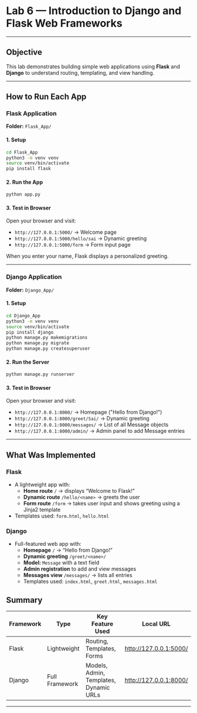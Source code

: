 # Lab 6 — Introduction to Django and Flask Web Frameworks
---

## Objective
This lab demonstrates building simple web applications using **Flask** and **Django** to understand routing, templating, and view handling.

---

## How to Run Each App

### Flask Application

**Folder:** `Flask_App/`

#### 1. Setup
```bash
cd Flask_App
python3 -m venv venv
source venv/bin/activate
pip install flask
```

#### 2. Run the App
```bash
python app.py
```

#### 3. Test in Browser
Open your browser and visit:
- `http://127.0.0.1:5000/` → Welcome page  
- `http://127.0.0.1:5000/hello/sai` → Dynamic greeting  
- `http://127.0.0.1:5000/form` → Form input page  

When you enter your name, Flask displays a personalized greeting.

---

### Django Application

**Folder:** `Django_App/`

#### 1. Setup
```bash
cd Django_App
python3 -m venv venv
source venv/bin/activate
pip install django
python manage.py makemigrations
python manage.py migrate
python manage.py createsuperuser
```

#### 2. Run the Server
```bash
python manage.py runserver
```

#### 3. Test in Browser
Open your browser and visit:
- `http://127.0.0.1:8000/` → Homepage ("Hello from Django!")  
- `http://127.0.0.1:8000/greet/Sai/` → Dynamic greeting  
- `http://127.0.0.1:8000/messages/` → List of all Message objects  
- `http://127.0.0.1:8000/admin/` → Admin panel to add Message entries  

---

## What Was Implemented

### Flask
- A lightweight app with:
  - **Home route** `/` → displays “Welcome to Flask!”
  - **Dynamic route** `/hello/<name>` → greets the user
  - **Form route** `/form` → takes user input and shows greeting using a Jinja2 template
- Templates used: `form.html`, `hello.html`

### Django
- Full-featured web app with:
  - **Homepage** `/` → “Hello from Django!”
  - **Dynamic greeting** `/greet/<name>/`
  - **Model:** `Message` with a text field
  - **Admin registration** to add and view messages
  - **Messages view** `/messages/` → lists all entries
  - Templates used: `index.html`, `greet.html`, `messages.html`



## Summary
| Framework | Type | Key Feature Used | Local URL |
|------------|------|------------------|------------|
| Flask | Lightweight | Routing, Templates, Forms | http://127.0.0.1:5000/ |
| Django | Full Framework | Models, Admin, Templates, Dynamic URLs | http://127.0.0.1:8000/ |

---

